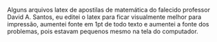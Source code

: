 Alguns arquivos latex de apostilas de matemática do falecido professor David A. Santos, eu editei o latex para ficar visualmente melhor para impressão, aumentei fonte em 1pt de todo texto e aumentei a fonte dos problemas, pois estavam pequenos mesmo na tela do computador.
